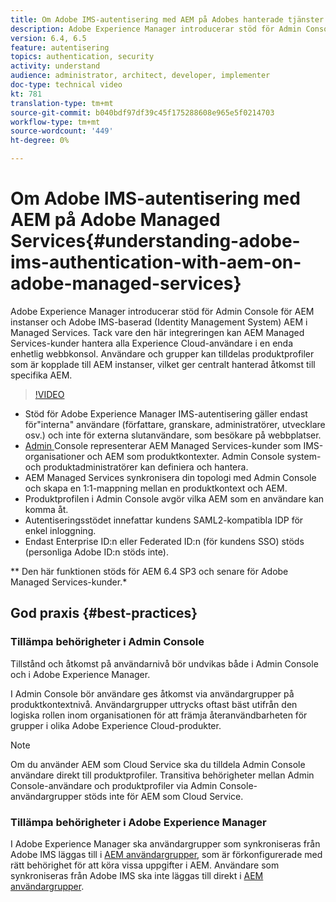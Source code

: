```yaml
---
title: Om Adobe IMS-autentisering med AEM på Adobes hanterade tjänster
description: Adobe Experience Manager introducerar stöd för Admin Console för AEM instanser och Adobe IMS-baserad (Identity Management System) AEM i Managed Services.   Tack vare den här integreringen kan AEM Managed Services-kunder hantera alla Experience Cloud-användare i en enda enhetlig webbkonsol. Användare och grupper kan tilldelas produktprofiler som är kopplade till AEM instanser, vilket ger centralt hanterad åtkomst till specifika AEM.
version: 6.4, 6.5
feature: autentisering
topics: authentication, security
activity: understand
audience: administrator, architect, developer, implementer
doc-type: technical video
kt: 781
translation-type: tm+mt
source-git-commit: b040bdf97df39c45f175288608e965e5f0214703
workflow-type: tm+mt
source-wordcount: '449'
ht-degree: 0%

---
```



# Om Adobe IMS-autentisering med AEM på Adobe Managed Services{#understanding-adobe-ims-authentication-with-aem-on-adobe-managed-services}

Adobe Experience Manager introducerar stöd för Admin Console för AEM instanser och Adobe IMS-baserad (Identity Management System) AEM i Managed Services.   Tack vare den här integreringen kan AEM Managed Services-kunder hantera alla Experience Cloud-användare i en enda enhetlig webbkonsol. Användare och grupper kan tilldelas produktprofiler som är kopplade till AEM instanser, vilket ger centralt hanterad åtkomst till specifika AEM.

>[!VIDEO](https://video.tv.adobe.com/v/26170?quality=12&learn=on)

* Stöd för Adobe Experience Manager IMS-autentisering gäller endast för&quot;interna&quot; användare (författare, granskare, administratörer, utvecklare osv.) och inte för externa slutanvändare, som besökare på webbplatser.
* [Admin ](https://adminconsole.adobe.com/) Console representerar AEM Managed Services-kunder som IMS-organisationer och AEM som produktkontexter. Admin Console system- och produktadministratörer kan definiera och hantera.
* AEM Managed Services synkronisera din topologi med Admin Console och skapa en 1:1-mappning mellan en produktkontext och AEM.
* Produktprofilen i Admin Console avgör vilka AEM som en användare kan komma åt.
* Autentiseringsstödet innefattar kundens SAML2-kompatibla IDP för enkel inloggning.
* Endast Enterprise ID:n eller Federated ID:n (för kundens SSO) stöds (personliga Adobe ID:n stöds inte).

** Den här funktionen stöds för AEM 6.4 SP3 och senare för Adobe Managed Services-kunder.*

## God praxis {#best-practices}

### Tillämpa behörigheter i Admin Console

Tillstånd och åtkomst på användarnivå bör undvikas både i Admin Console och i Adobe Experience Manager.

I Admin Console bör användare ges åtkomst via användargrupper på produktkontextnivå. Användargrupper uttrycks oftast bäst utifrån den logiska rollen inom organisationen för att främja återanvändbarheten för grupper i olika Adobe Experience Cloud-produkter.

>[!NOTE]
>
> Om du använder AEM som Cloud Service ska du tilldela Admin Console användare direkt till produktprofiler. Transitiva behörigheter mellan Admin Console-användare och produktprofiler via Admin Console-användargrupper stöds inte för AEM som Cloud Service.

### Tillämpa behörigheter i Adobe Experience Manager

I Adobe Experience Manager ska användargrupper som synkroniseras från Adobe IMS läggas till i [AEM användargrupper](https://helpx.adobe.com/experience-manager/6-4/sites/administering/using/security.html), som är förkonfigurerade med rätt behörighet för att köra vissa uppgifter i AEM. Användare som synkroniseras från Adobe IMS ska inte läggas till direkt i [AEM användargrupper](https://helpx.adobe.com/experience-manager/6-4/sites/administering/using/security.html).
